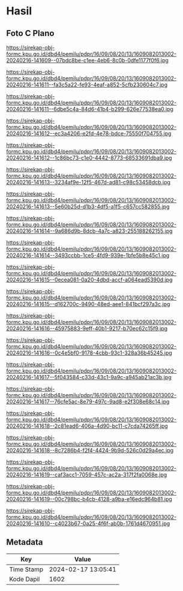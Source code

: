 # Hasil

## Foto C Plano

https://sirekap-obj-formc.kpu.go.id/dbd4/pemilu/pdpr/16/09/08/20/13/1609082013002-20240216-141609--07bdc8be-c1ee-4eb6-8c0b-0dfe1177f0f6.jpg

https://sirekap-obj-formc.kpu.go.id/dbd4/pemilu/pdpr/16/09/08/20/13/1609082013002-20240216-141611--fa3c5a22-fe93-4eaf-a852-5cfb230604c7.jpg

https://sirekap-obj-formc.kpu.go.id/dbd4/pemilu/pdpr/16/09/08/20/13/1609082013002-20240216-141611--6dbe5c4a-84d6-41b4-b299-626e77538ea0.jpg

https://sirekap-obj-formc.kpu.go.id/dbd4/pemilu/pdpr/16/09/08/20/13/1609082013002-20240216-141612--ec3a4206-e2fd-4e78-bdce-75550f704755.jpg

https://sirekap-obj-formc.kpu.go.id/dbd4/pemilu/pdpr/16/09/08/20/13/1609082013002-20240216-141612--1c86bc73-c1e0-4442-8773-68533691dba9.jpg

https://sirekap-obj-formc.kpu.go.id/dbd4/pemilu/pdpr/16/09/08/20/13/1609082013002-20240216-141613--3234af9e-12f5-467d-ad81-c98c53458dcb.jpg

https://sirekap-obj-formc.kpu.go.id/dbd4/pemilu/pdpr/16/09/08/20/13/1609082013002-20240216-141613--5e60b25d-d1b3-4df5-a1f5-c657cc582855.jpg

https://sirekap-obj-formc.kpu.go.id/dbd4/pemilu/pdpr/16/09/08/20/13/1609082013002-20240216-141614--9a686d9b-8dcb-4a7c-a823-255188262155.jpg

https://sirekap-obj-formc.kpu.go.id/dbd4/pemilu/pdpr/16/09/08/20/13/1609082013002-20240216-141614--3493ccbb-1ce5-4fd9-939e-1bfe5b8e45c1.jpg

https://sirekap-obj-formc.kpu.go.id/dbd4/pemilu/pdpr/16/09/08/20/13/1609082013002-20240216-141615--0ecea081-0a20-4dbd-accf-a064ead5390d.jpg

https://sirekap-obj-formc.kpu.go.id/dbd4/pemilu/pdpr/16/09/08/20/13/1609082013002-20240216-141615--d162700c-9490-48ed-aee1-841bcf297a3c.jpg

https://sirekap-obj-formc.kpu.go.id/dbd4/pemilu/pdpr/16/09/08/20/13/1609082013002-20240216-141616--45975883-9eff-40b1-9217-b70ec62c15f9.jpg

https://sirekap-obj-formc.kpu.go.id/dbd4/pemilu/pdpr/16/09/08/20/13/1609082013002-20240216-141616--0c4e5bf0-9178-4cbb-93c1-328a36b45245.jpg

https://sirekap-obj-formc.kpu.go.id/dbd4/pemilu/pdpr/16/09/08/20/13/1609082013002-20240216-141617--5f043584-c33d-43c1-9a9c-a945ab21ac3b.jpg

https://sirekap-obj-formc.kpu.go.id/dbd4/pemilu/pdpr/16/09/08/20/13/1609082013002-20240216-141617--76cfe5ac-8e79-497c-9ad8-e2f308e68c14.jpg

https://sirekap-obj-formc.kpu.go.id/dbd4/pemilu/pdpr/16/09/08/20/13/1609082013002-20240216-141618--2c81ead6-406a-4d90-bc11-c7cda74265ff.jpg

https://sirekap-obj-formc.kpu.go.id/dbd4/pemilu/pdpr/16/09/08/20/13/1609082013002-20240216-141618--8c7286b4-f2f4-4424-9b9d-526c0d29a4ec.jpg

https://sirekap-obj-formc.kpu.go.id/dbd4/pemilu/pdpr/16/09/08/20/13/1609082013002-20240216-141619--caf3acc1-7059-457c-ac2a-317f2fa0068e.jpg

https://sirekap-obj-formc.kpu.go.id/dbd4/pemilu/pdpr/16/09/08/20/13/1609082013002-20240216-141619--00c798bc-b4cb-4128-a9ba-e16edc964b81.jpg

https://sirekap-obj-formc.kpu.go.id/dbd4/pemilu/pdpr/16/09/08/20/13/1609082013002-20240216-141610--c4023b67-0a25-4f6f-ab0b-1761d4670951.jpg


## Metadata

| Key        | Value               |
| ---------- | ------------------- |
| Time Stamp | 2024-02-17 13:05:41 |
| Kode Dapil | 1602                |



